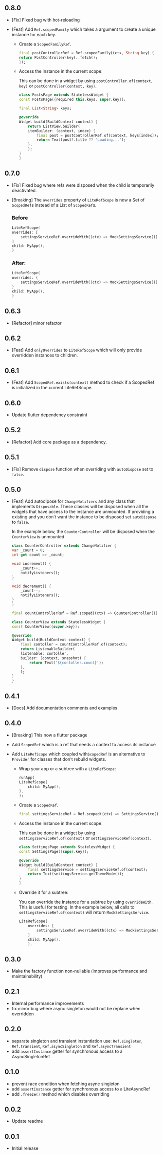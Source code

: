 ## 0.8.0

-   [Fix] Fixed bug with hot-reloading
-   [Feat] Add `Ref.scopedFamily` which takes a argument to create a unique instance for each key.

    -   Create a `ScopedFamilyRef`.

        ```dart
        final postControllerRef = Ref.scopedFamily((ctx, String key) {
        return PostController(key)..fetch();
        });
        ```

    -   Access the instance in the current scope:

        This can be done in a widget by using `postController.of(context, key)` or `postController(context, key)`.

        ```dart
        class PostsPage extends StatelessWidget {
        const PostsPage({required this.keys, super.key});

        final List<String> keys;

        @override
        Widget build(BuildContext context) {
            return ListView.builder(
            itemBuilder: (context, index) {
                final post = postControllerRef.of(context, keys[index]);
                return Text(post?.title ?? 'Loading...');
            },
            );
        }
        }
        ```

## 0.7.0

-   [Fix] Fixed bug where refs were disposed when the child is temporarily deactivated.
-   [Breaking] The `overrides` property of `LiteRefScope` is now a Set of `ScopedRef`s instead of a List of `ScopedRef`s.

    ### Before

    ```dart
    LiteRefScope(
    overrides: [
        settingsServiceRef.overrideWith((ctx) => MockSettingsService()),
    ]
    child: MyApp(),
    )
    ```

    ### After:

    ```dart
    LiteRefScope(
    overrides: {
        settingsServiceRef.overrideWith((ctx) => MockSettingsService()),
    }
    child: MyApp(),
    )
    ```

## 0.6.3

-   [Refactor] minor refactor

## 0.6.2

-   [Feat] Add `onlyOverrides` to `LiteRefScope` which will only provide overridden instances to children.

## 0.6.1

-   [Feat] Add `ScopedRef.exists(context)` method to check if a ScopedRef is initialized in the current LiteRefScope.

## 0.6.0

-   Update flutter dependency constraint

## 0.5.2

-   [Refactor] Add core package as a dependency.

## 0.5.1

-   [Fix] Remove `dispose` function when overriding with `autoDispose` set to `false`.

## 0.5.0

-   [Feat] Add autodipose for `ChangeNotifiers` and any class that implements `Disposable`. These classes will be disposed when all the widgets that have access to the instance are unmounted. If providing a existing and you don't want the instance to be disposed set `autoDispose` to `false`.

    In the example below, the `CounterController` will be disposed when the `CounterView` is unmounted.

    ```dart
    class CounterController extends ChangeNotifier {
    var _count = 0;
    int get count => _count;

    void increment() {
        _count++;
        notifyListeners();
    }

    void decrement() {
        _count--;
        notifyListeners();
    }
    }

    final countControllerRef = Ref.scoped((ctx) => CounterController());

    class CounterView extends StatelessWidget {
    const CounterView({super.key});

    @override
    Widget build(BuildContext context) {
        final contoller = countControllerRef.of(context);
        return ListenableBuilder(
        listenable: contoller,
        builder: (context, snapshot) {
            return Text('${contoller.count}');
        },
        );
    }
    }
    ```

## 0.4.1

-   [Docs] Add documentation comments and examples

## 0.4.0

-   [Breaking] This now a flutter package
-   Add `ScopedRef` which is a ref that needs a context to access its instance
-   Add `LiteRefScope` which coupled with`ScopedRef` is an alternative to `Provider` for classes that don't rebuild widgets.

    -   Wrap your app or a subtree with a `LiteRefScope`:

        ```dart
        runApp(
        LiteRefScope(
            child: MyApp(),
        ),
        );
        ```

    -   Create a `ScopedRef`.

        ```dart
        final settingsServiceRef = Ref.scoped((ctx) => SettingsService());
        ```

    -   Access the instance in the current scope:

        This can be done in a widget by using `settingsServiceRef.of(context)` or `settingsServiceRef(context)`.

        ```dart
        class SettingsPage extends StatelessWidget {
        const SettingsPage({super.key});

        @override
        Widget build(BuildContext context) {
            final settingsService = settingsServiceRef.of(context);
            return Text(settingsService.getThemeMode());
        }
        }
        ```

    -   Override it for a subtree:

        You can override the instance for a subtree by using `overrideWith`. This is useful for testing.
        In the example below, all calls to `settingsServiceRef.of(context)` will return `MockSettingsService`.

        ```dart
        LiteRefScope(
            overrides: [
                settingsServiceRef.overrideWith((ctx) => MockSettingsService()),
            ]
            child: MyApp(),
            ),
        ```

## 0.3.0

-   Make the factory function non-nullable (improves performance and maintainability)

## 0.2.1

-   Internal performance improvements
-   fix minor bug where async singleton would not be replace when overridden

## 0.2.0

-   separate singleton and transient instantiation use: `Ref.singleton`, `Ref.transient`, `Ref.asyncSingleton` and `Ref.asyncTransient`
-   add `assertInstance` getter for synchronous access to a AsyncSingletonRef

## 0.1.0

-   prevent race condition when fetching async singleton
-   add `assertInstance` getter for synchronous access to a LiteAsyncRef
-   add `.freeze()` method which disables overriding

## 0.0.2

-   Update readme

## 0.0.1

-   Initial release
